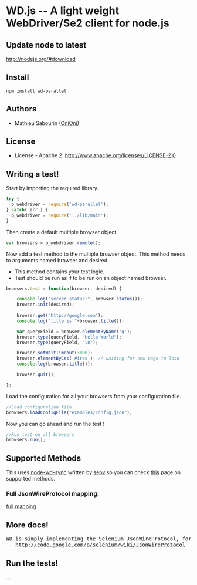 # WD.js -- A light weight WebDriver/Se2 client for node.js

## Update node to latest

http://nodejs.org/#download

## Install

```shell
npm install wd-parallel
```

## Authors

  - Mathieu Sabourin ([OniOni](http://github.com/OniOni))
  
## License

  * License - Apache 2: http://www.apache.org/licenses/LICENSE-2.0

## Writing a test!

Start by importing the required library.

```javascript
try {
  p_webdriver = require('wd-parallel');
} catch( err ) { 
  p_webdriver = require('../lib/main');
}
```

Then create a default multiple browser object.

```javascript
var browsers = p_webdriver.remote();
```

Now add a test method to the multiple browser object. This method needs to arguments named browser and desired.

  * This method contains your test logic.
  * Test should be run as if to be run on an object named browser.

```javascript
browsers.test = function(browser, desired) {

    console.log("server status:", browser.status());
    browser.init(desired);
        
    browser.get("http://google.com");
    console.log("title is "+browser.title());

    var queryField = browser.elementByName('q');
    browser.type(queryField, "Hello World");
    browser.type(queryField, "\n");

    browser.setWaitTimeout(3000);
    browser.elementByCss('#ires'); // waiting for new page to load
    console.log(browser.title());

    browser.quit();

};
```

Load the configuration for all your browsers from your configuration file.

```javascript
//Load configuration file
browsers.loadConfigFile("examples/config.json");
```

Now you can go ahead and run the test !

```javascript
//Run test on all browsers
browsers.run();
```

## Supported Methods
This uses <a href='https://github.com/sebv/node-wd-sync'>node-wd-sync</a> written by <a href='https://github.com/sebv'>sebv</a> so you can check <a href='https://github.com/sebv/node-wd-sync'>this</a> page on supported methods.

### Full JsonWireProtocol mapping:

[full mapping](https://github.com/sebv/wd/blob/master/doc/jsonwiremap-all.md)

## More docs!
<pre>
WD is simply implementing the Selenium JsonWireProtocol, for more details see the official docs:
 - <a href="http://code.google.com/p/selenium/wiki/JsonWireProtocol">http://code.google.com/p/selenium/wiki/JsonWireProtocol</a>
</pre>

## Run the tests!
...
